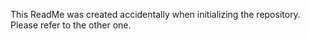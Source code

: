 This ReadMe was created accidentally when initializing the repository. Please refer to the other one.
